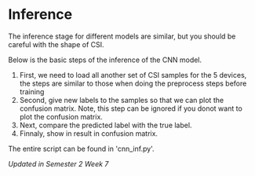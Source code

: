 # **Inference**
The inference stage for different models are similar, but you should be careful with the shape of CSI.

Below is the basic steps of the inference of the CNN model.

1. First, we need to load all another set of CSI samples for the 5 devices, the steps are similar to those when doing the preprocess steps before training
2. Second, give new labels to the samples so that we can plot the confusion matrix. Note, this step can be ignored if you donot want to plot the confusion matrix.
3. Next, compare the predicted label with the true label.
4. Finnaly, show in result in confusion matrix.

The entire script can be found in 'cnn_inf.py'. 

*Updated in Semester 2 Week 7*

